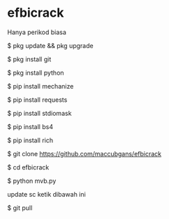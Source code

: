 # efbicrack
Hanya perikod biasa


$ pkg update && pkg upgrade

$ pkg install git

$ pkg install python

$ pip install mechanize

$ pip install requests

$ pip install stdiomask

$ pip install bs4

$ pip install rich

$ git clone https://github.com/maccubgans/efbicrack

$ cd efbicrack

$ python mvb.py

update sc ketik dibawah ini

$ git pull

